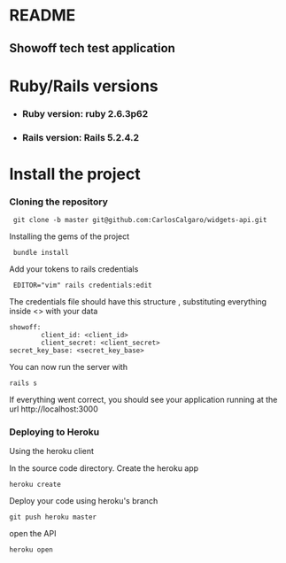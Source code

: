 # README


## Showoff tech test application

# Ruby/Rails versions
- ### Ruby  version: ruby 2.6.3p62
- ### Rails version: Rails 5.2.4.2

# Install the project

### Cloning the repository

```
 git clone -b master git@github.com:CarlosCalgaro/widgets-api.git
```

Installing the gems of the project
```
 bundle install
```

Add your tokens to rails credentials

```
 EDITOR="vim" rails credentials:edit
```

The credentials file should have this structure , substituting everything inside <> with your data

```YML
showoff:
        client_id: <client_id>
        client_secret: <client_secret>
secret_key_base: <secret_key_base>
```

You can now run the server with

```
rails s
```

If everything went correct, you should see your application running at the url http://localhost:3000


### Deploying to Heroku
Using the heroku client

In the source code directory. Create the heroku app
```
heroku create
```

Deploy your code using heroku's branch

```
git push heroku master
```

open the API
```
heroku open
```